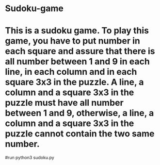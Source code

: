# Sudoku-game

# This is a sudoku game. To play this game, you have to put number in each square and assure that there is all number between 1 and 9 in each line, in each column and in each square 3x3 in the puzzle. A line, a column and a square 3x3 in the puzzle must have all number between 1 and 9, otherwise, a line, a column and a square 3x3 in the puzzle cannot contain the two same number.

#run python3 sudoku.py
